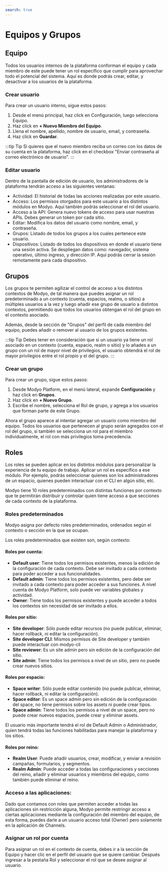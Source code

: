 ```yaml
---
search: true
---
```


# Equipos y Grupos

## Equipo

Todos los usuarios internos de la plataforma conforman el equipo y cada miembro de este puede tener un rol específico que cumplir para aprovechar todo el potencial del sistema. Aquí es donde podrás crear, editar, y desactivar a los usuarios de la plataforma.

### Crear usuario

Para crear un usuario interno, sigue estos pasos:

1. Desde el menú principal, haz click en Configuración, luego selecciona Equipo.
1. Haz click en **+ Nuevo Miembro del Equipo**.
1. Llena el nombre, apellido, nombre de usuario, email, y contraseña.
1. Haz click en **Guardar**.

:::tip Tip
Si quieres que el nuevo miembro reciba un correo con los datos de su cuenta en la plataforma, haz click en el checkbox "Enviar contraseña al correo electrónico de usuario".
:::

### Editar usuario

Dentro de la pantalla de edición de usuario, los administradores de la plataforma tendrán acceso a las siguientes ventanas:

- Actividad: El historial de todas las acciones realizadas por este usuario.
- Acceso: Los permisos otorgados para este usuario a los distintos módulos en Modyo. Aquí también podrás seleccionar el rol del usuario.
- Acceso a la API: Genera nuevo tokens de acceso para usar nuestras APIs. Debes generar un token por cada sitio.
- Editar: Modifica los datos del usuario como nombre, email, y contraseña.
- Grupos: Listado de todos los grupos a los cuales pertenece este usuario.
- Dispositivos: Listado de todos los dispositivos en donde el usuario tiene una sesión activa. Se despliegan datos como: navegador, sistema operativo, último ingreso, y dirección IP. Aquí podrás cerrar la sesión remotamente para cada dispositivo.

## Grupos

Los grupos te permiten agilizar el control de acceso a los distintos contextos de Modyo, de tal manera que puedes asignar un rol predeterminado a un contexto (cuenta, espacios, realms, o sitios) a múltiples usuarios a la vez y luego añadir ese grupo de usuario a distintos contextos, permitiendo que todos los usuarios obtengan el rol del grupo en el contexto asociado.

Además, desde la sección de "Grupos" del perfil de cada miembro del equipo, puedes añadir o remover al usuario de los grupos existentes.

:::tip Tip
Debes tener en consideración que si un usuario ya tiene un rol asociado en un contexto (cuenta, espacio, realm o sitio) y lo añades a un grupo con un rol de mayor nivel de privilegios, el usuario obtendrá el rol de mayor privilegios entre el rol propio y el del grupo.
:::

### Crear un grupo

Para crear un grupo, sigue estos pasos:

1. Desde Modyo Platform, en el menú lateral, expande **Configuración** y haz click en **Grupos**. 
1. Haz click en **+ Nuevo Grupo**.
1. Escribe el nombre, selecciona el Rol de grupo, y agrega a los usuarios que forman parte de este Grupo.

Ahora el grupo aparece al intentar agregar un usuario como miembro del equipo. Todos los usuarios que pertenecen al grupo serán agregados con el rol del grupo, si también se selecciona un rol para el miembro individualmente, el rol con más privilegios toma precedencia.

## Roles

Los roles se pueden aplicar en los distintos módulos para personalizar la experiencia de tu equipo de trabajo. Aplicar un rol es específico a ese módulo. Por ejemplo, podrás seleccionar quienes son los administradores de un espacio, quienes pueden interactuar con el CLI en algún sitio, etc. 

Modyo tiene 10 roles predeterminados con distintas funciones por contexto que te permitirán distribuir y controlar quien tiene acceso a que secciones de cada contexto de la plataforma.

### Roles predeterminados

Modyo asigna por defecto roles predeterminados, ordenados según el contexto o sección en la que se ocupan.

Los roles predeterminados que existen son, según contexto:

#### Roles por cuenta:

- **Default user**: Tiene todos los permisos existentes, menos la edición de la configuración de cada contexto. Debe ser invitado a cada contexto para poder acceder a sus funcionalidades.
- **Default admin**: Tiene todos los permisos existentes, pero debe ser invitado a cada contexto para poder acceder a sus funciones. A nivel cuenta de Modyo Platform, solo puede ver variables globales y actividad.
- **Owner**: Tiene todos los permisos existentes y puede acceder a todos los contextos sin necesidad de ser invitado a ellos.

#### Roles por sitio:

- **Site developer**: Sólo puede editar recursos (no puede publicar, eliminar, hacer rollback, ni editar la configuración).
- **Site developer CLI**: Mismos permisos de Site developer y también puede interactuar con modyo-cli 
- **Site reviewer**: Es un site admin pero sin edición de la configuración del sitio.
- **Site admin**: Tiene todos los permisos a nivel de un sitio, pero no puede crear nuevos sitios.

#### Roles por espacio:

- **Space writer**: Sólo puede editar contenido (no puede publicar, eliminar, hacer rollback, ni editar la configuración).
- **Space editor**: Es un space admin pero sin edición de la configuración del space, no tiene permisos sobre los assets ni puede crear tipos.
- **Space admin**: Tiene todos los permisos a nivel de un space, pero no puede crear nuevos espacios, puede crear y eliminar assets.

El usuario más importante tendrá el rol de Default Admin o Administrador, quien tendrá todas las funciones habilitadas para manejar la plataforma y los sitios.

#### Roles por reino:

- **Realm User**: Puede añadir usuarios, crear, modificar, y enviar a revisión campañas, formularios, y segmentos.
- **Realm Admin**: Puede acceder a todas las configuraciones y secciones del reino, añadir y eliminar usuarios y miembros del equipo, como también puede eliminar el reino.

### Acceso a las aplicaciones:
Dado que contamos con roles que permiten acceder a todas las aplicaciones sin restricción alguna, Modyo permite restringir acceso a ciertas aplicaciones mediante la configuración del miembro del equipo, de esta forma, puedes darle a un usuario acceso total (Owner) pero solamente en la aplicación de Channels.

### Asignar un rol por cuenta

Para asignar un rol en el contexto de cuenta, debes ir a la sección de Equipo y hacer clic en el perfil del usuario que se quiere cambiar. Después ingresar a la pestaña Rol y seleccionar el rol que se desee asignar al usuario.
